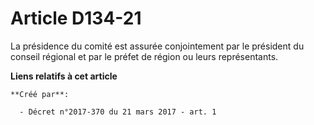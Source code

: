 # Article D134-21

La présidence du comité est assurée conjointement par le président du conseil régional et par le préfet de région ou leurs
représentants.

**Liens relatifs à cet article**

	**Créé par**:

	  - Décret n°2017-370 du 21 mars 2017 - art. 1
